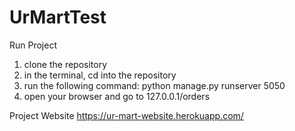 # UrMartTest

Run Project
1. clone the repository
2. in the terminal, cd into the repository
3. run the following command: python manage.py runserver 5050
4. open your browser and go to 127.0.0.1/orders


Project Website
https://ur-mart-website.herokuapp.com/
